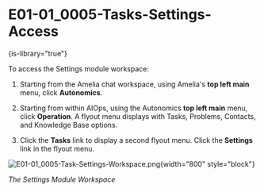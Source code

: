 # E01-01_0005-Tasks-Settings-Access

{is-library="true"}

<snippet id="E01-01_0005-Tasks-Settings-Access_snippet">

To access the Settings module workspace:

1. Starting from the Amelia chat workspace, using Amelia's **top left main** menu, click **Autonomics**.

2. Starting from within AIOps, using the Autonomics **top left main** menu, click **Operation**. A flyout menu displays with Tasks, Problems, Contacts, and Knowledge Base options.

3. Click the **Tasks** link to display a second flyout menu. Click the **Settings** link in the flyout menu.

![E01-01_0005-Task-Settings-Workspace.png](E01-01_0005-Task-Settings-Workspace.png){width="800" style="block"}

*The Settings Module Workspace*


</snippet>